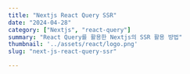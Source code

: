 ```yaml
---
title: "Nextjs React Query SSR"
date: "2024-04-28"
category: ["Nextjs", "react-query"]
summary: "React Query를 활용한 Nextjs의 SSR 활용 방법"
thumbnail: '../assets/react/logo.png'
slug: "next-js-react-query-ssr"

---
```

<!-- https://sonblog.vercel.app/blogs/blog/nextjs/react_query -->


